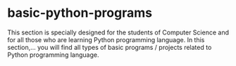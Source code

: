 # basic-python-programs

This section is specially designed for the students of Computer Science and for all those who are learning Python programming language. In this section,... you will find all types of basic programs / projects related to Python programming language.
